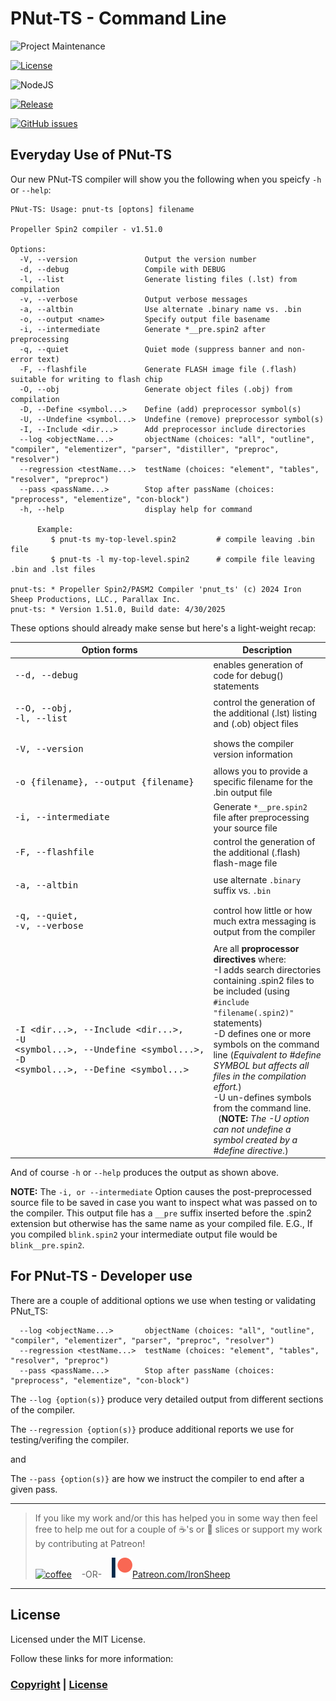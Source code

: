 # PNut-TS - Command Line

![Project Maintenance][maintenance-shield]

[![License][license-shield]](LICENSE)

![NodeJS][node-badge]

[![Release][Release-shield]](https://github.com/ironsheep/PNut-TS/releases)

[![GitHub issues][Issues-shield]](https://github.com/ironsheep/PNut-TS/issues)

## Everyday Use of PNut-TS

Our new PNut-TS compiler will show you the following when you speicfy `-h` or `--help`:

```text
PNut-TS: Usage: pnut-ts [optons] filename

Propeller Spin2 compiler - v1.51.0

Options:
  -V, --version               Output the version number
  -d, --debug                 Compile with DEBUG
  -l, --list                  Generate listing files (.lst) from compilation
  -v, --verbose               Output verbose messages
  -a, --altbin                Use alternate .binary name vs. .bin
  -o, --output <name>         Specify output file basename
  -i, --intermediate          Generate *__pre.spin2 after preprocessing
  -q, --quiet                 Quiet mode (suppress banner and non-error text)
  -F, --flashfile             Generate FLASH image file (.flash) suitable for writing to flash chip
  -O, --obj                   Generate object files (.obj) from compilation
  -D, --Define <symbol...>    Define (add) preprocessor symbol(s)
  -U, --Undefine <symbol...>  Undefine (remove) preprocessor symbol(s)
  -I, --Include <dir...>      Add preprocessor include directories
  --log <objectName...>       objectName (choices: "all", "outline", "compiler", "elementizer", "parser", "distiller", "preproc", "resolver")
  --regression <testName...>  testName (choices: "element", "tables", "resolver", "preproc")
  --pass <passName...>        Stop after passName (choices: "preprocess", "elementize", "con-block")
  -h, --help                  display help for command

      Example:
         $ pnut-ts my-top-level.spin2         # compile leaving .bin file
         $ pnut-ts -l my-top-level.spin2      # compile file leaving .bin and .lst files
         
pnut-ts: * Propeller Spin2/PASM2 Compiler 'pnut_ts' (c) 2024 Iron Sheep Productions, LLC., Parallax Inc.
pnut-ts: * Version 1.51.0, Build date: 4/30/2025
```

These options should already make sense but here's a light-weight recap:

| Option forms | Description |
| --- | --- |
| <pre>--d, -\-debug</pre> | enables generation of code for debug() statements  |
| <pre>--O, -\-obj,<br>-l, --list</pre> | control the generation of the additional (.lst) listing and (.ob) object files |
| <pre>-V, -\-version</pre> | shows the compiler version information |
| <pre>-o {filename}, --output {filename}</pre> | allows you to provide a specific filename for the .bin output file |
| <pre>-i, --intermediate</pre> | Generate `*__pre.spin2` file after preprocessing your source file
| <pre>-F, --flashfile</pre> | control the generation of the additional (.flash) flash-mage file |
| <pre>-a, --altbin</pre> | use alternate `.binary` suffix vs. `.bin` |
| <pre>-q, --quiet,<br>-v, --verbose</pre> | control how little or how much extra messaging is output from the compiler |
| <pre>-I \<dir...\>, --Include \<dir...\>,<br>-U \<symbol...\>, --Undefine \<symbol...\>,<br>-D \<symbol...\>, --Define \<symbol...\> | Are all **proprocessor directives** where:<br> -I adds search directories containing .spin2 files to be included (using `#include "filename(.spin2)"` statements)<br> -D defines one or more symbols on the command line (*Equivalent to #define SYMBOL but affects all files in the compilation effort.*)<br> -U un-defines symbols from the command line.<BR>&nbsp;&nbsp;(**NOTE:** *The -U option can not undefine a symbol created by a #define directive.*) |

And of course `-h` or `--help` produces the output as shown above.

**NOTE:** The `-i, or --intermediate` Option causes the post-preprocessed source file to be saved in case you want to inspect what was passed on to the compiler.  This output file has a `__pre` suffix inserted before the .spin2 extension but otherwise has the same name as your compiled file.  E.G., If you compiled `blink.spin2` your intermediate output file would be `blink__pre.spin2`.


## For PNut-TS - Developer use

There are a couple of additional options we use when testing or validating PNut_TS:

```text
  --log <objectName...>       objectName (choices: "all", "outline", "compiler", "elementizer", "parser", "preproc", "resolver")
  --regression <testName...>  testName (choices: "element", "tables", "resolver", "preproc")
  --pass <passName...>        Stop after passName (choices: "preprocess", "elementize", "con-block")

```


The `--log {option(s)}` produce very detailed output from different sections of the compiler.

The `--regression {option(s)}` produce additional reports we use for testing/verifing the compiler.

and

The `--pass {option(s)}` are how we instruct the compiler to end after a given pass.

---

> If you like my work and/or this has helped you in some way then feel free to help me out for a couple of :coffee:'s or :pizza: slices or support my work by contributing at Patreon!
>
> [![coffee](https://www.buymeacoffee.com/assets/img/custom_images/black_img.png)](https://www.buymeacoffee.com/ironsheep) &nbsp;&nbsp; -OR- &nbsp;&nbsp; [![Patreon](./DOCs/images/patreon.png)](https://www.patreon.com/IronSheep?fan_landing=true)[Patreon.com/IronSheep](https://www.patreon.com/IronSheep?fan_landing=true)

---

## License

Licensed under the MIT License.

Follow these links for more information:

### [Copyright](copyright) | [License](LICENSE)

[maintenance-shield]: https://img.shields.io/badge/maintainer-stephen%40ironsheep%2ebiz-blue.svg?style=for-the-badge

[license-shield]: https://img.shields.io/badge/License-MIT-yellow.svg

[Release-shield]: https://img.shields.io/github/release/ironsheep/PNut-TS/all.svg

[Issues-shield]: https://img.shields.io/github/issues/ironsheep/PNut-TS.svg

[node-badge]: https://img.shields.io/badge/node.js-6DA55F?style=for-the-badge&logo=node.js&logoColor=white
